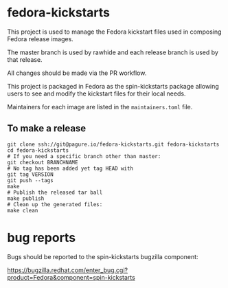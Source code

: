 # fedora-kickstarts #

This project is used to manage the Fedora kickstart files used in composing Fedora release images. 

The master branch is used by rawhide and each release branch is used by that release. 

All changes should be made via the PR workflow. 

This project is packaged in Fedora as the spin-kickstarts package allowing users to see 
and modify the kickstart files for their local needs. 

Maintainers for each image are listed in the `maintainers.toml` file.

## To make a release ##

    git clone ssh://git@pagure.io/fedora-kickstarts.git fedora-kickstarts
    cd fedora-kickstarts
    # If you need a specific branch other than master:
    git checkout BRANCHNAME
    # No tag has been added yet tag HEAD with
    git tag VERSION
    git push --tags
    make
    # Publish the released tar ball
    make publish
    # Clean up the generated files:
    make clean

# bug reports #

Bugs should be reported to the spin-kickstarts bugzilla component:

https://bugzilla.redhat.com/enter_bug.cgi?product=Fedora&component=spin-kickstarts
